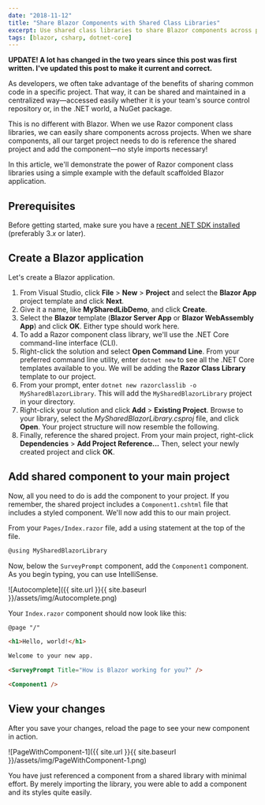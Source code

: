 ```yaml
---
date: "2018-11-12"
title: "Share Blazor Components with Shared Class Libraries"
excerpt: Use shared class libraries to share Blazor components across projects.
tags: [blazor, csharp, dotnet-core]
---
```


**UPDATE! A lot has changed in the two years since this post was first written. I've updated this post to make it current and correct.**

As developers, we often take advantage of the benefits of sharing common code in a specific project. That way, it can be shared and maintained in a centralized way—accessed easily whether it is your team's source control repository or, in the .NET world, a NuGet package.

This is no different with Blazor. When we use Razor component class libraries, we can easily share components across projects. When we share components, all our target project needs to do is reference the shared project and add the component—no style imports necessary!

In this article, we'll demonstrate the power of Razor component class libraries using a simple example with the default scaffolded Blazor application.

## Prerequisites

Before getting started, make sure you have a [recent .NET SDK installed](https://dotnet.microsoft.com/download) (preferably 3.*x* or later).

## Create a Blazor application

Let's create a Blazor application.

1. From Visual Studio, click **File** > **New** > **Project** and select the **Blazor App** project template and click **Next**.
2. Give it a name, like **MySharedLibDemo**, and click **Create**.
3. Select the **Blazor** template (**Blazor Server App** or **Blazor WebAssembly App**) and click **OK**. Either type should work here.
4. To add a Razor component class library, we'll use the .NET Core command-line interface (CLI).
5. Right-click the solution and select **Open Command Line**. From your preferred command line utility, enter `dotnet new` to see all the .NET Core templates available to you. We will be adding the **Razor Class Library** template to our project.
6. From your prompt, enter `dotnet new razorclasslib -o MySharedBlazorLibrary`. This will add the `MySharedBlazorLibrary` project in your directory.
7. Right-click your solution and click **Add** > **Existing Project**. Browse to your library, select the *MySharedBlazorLibrary.csproj* file, and click **Open**. Your project structure will now resemble the following.
8. Finally, reference the shared project. From your main project, right-click **Dependencies** > **Add Project Reference...** Then, select your newly created project and click **OK**.

## Add shared component to your main project

Now, all you need to do is add the component to your project. If you remember, the shared project includes a `Component1.cshtml` file that includes a styled component. We'll now add this to our main project.

From your `Pages/Index.razor` file, add a using statement at the top of the file.

```html
@using MySharedBlazorLibrary
```

 Now, below the `SurveyPrompt` component, add the `Component1` component. As you begin typing, you can use IntelliSense.

![Autocomplete]({{ site.url }}{{ site.baseurl }}/assets/img/Autocomplete.png)

Your `Index.razor` component should now look like this:

```html
@page "/"

<h1>Hello, world!</h1>

Welcome to your new app.

<SurveyPrompt Title="How is Blazor working for you?" />

<Component1 />
```

## View your changes

After you save your changes, reload the page to see your new component in action.

   ![PageWithComponent-1]({{ site.url }}{{ site.baseurl }}/assets/img/PageWithComponent-1.png)

You have just referenced a component from a shared library with minimal effort. By merely importing the library, you were able to add a component and its styles quite easily.
